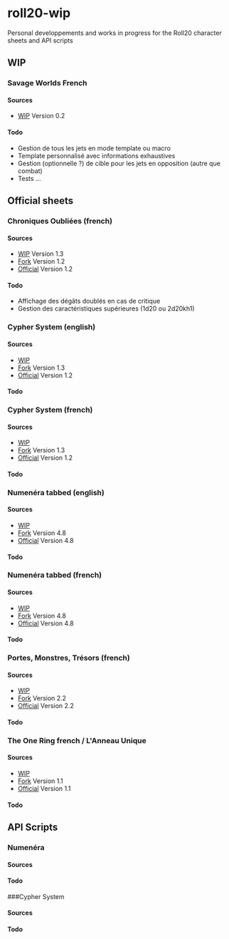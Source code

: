 # roll20-wip
Personal developpements and works in progress for the Roll20 character sheets and API scripts

## WIP

### Savage Worlds French

#### Sources
* [WIP]() Version 0.2

#### Todo 
* Gestion de tous les jets en mode template ou macro
* Template personnalisé avec informations exhaustives
* Gestion (optionnelle ?) de cible pour les jets en opposition (autre que combat)
* Tests ...

## Official sheets

### Chroniques Oubliées (french)

#### Sources
* [WIP]() Version 1.3
* [Fork](https://github.com/NathaTerrien/roll20-character-sheets/tree/master/ChroniquesOubliees) Version 1.2
* [Official](https://github.com/Roll20/roll20-character-sheets/tree/master/ChroniquesOubliees) Version 1.2

#### Todo 
* Affichage des dégâts doublés en cas de critique
* Gestion des caractéristiques supérieures (1d20 ou 2d20kh1)

### Cypher System (english)

#### Sources
* [WIP]()
* [Fork](https://github.com/NathaTerrien/roll20-character-sheets/tree/master/CypherSystem) Version 1.3
* [Official](https://github.com/Roll20/roll20-character-sheets/tree/master/CypherSystem) Version 1.2

#### Todo 

### Cypher System (french)

#### Sources
* [WIP]()
* [Fork](https://github.com/NathaTerrien/roll20-character-sheets/tree/master/CypherSystemFrench) Version 1.3
* [Official](https://github.com/Roll20/roll20-character-sheets/tree/master/CypherSystemFrench) Version 1.2

#### Todo 

### Numenéra tabbed (english)

#### Sources
* [WIP]()
* [Fork](https://github.com/NathaTerrien/roll20-character-sheets/tree/master/Numenera_NathasNumenera_English) Version 4.8
* [Official](https://github.com/Roll20/roll20-character-sheets/tree/master/Numenera_NathasNumenera_English) Version 4.8

#### Todo 

### Numenéra tabbed (french)

#### Sources
* [WIP]()
* [Fork](https://github.com/NathaTerrien/roll20-character-sheets/tree/master/Numenera_NathasNumenera_French) Version 4.8
* [Official](https://github.com/Roll20/roll20-character-sheets/tree/master/Numenera_NathasNumenera_French) Version 4.8

#### Todo 

### Portes, Monstres, Trésors (french)

#### Sources
* [WIP]()
* [Fork](https://github.com/NathaTerrien/roll20-character-sheets/tree/master/PortesMonstresTresors) Version 2.2
* [Official](https://github.com/Roll20/roll20-character-sheets/tree/master/PortesMonstresTresors) Version 2.2

#### Todo 

### The One Ring french / L'Anneau Unique

#### Sources
* [WIP]()
* [Fork](https://github.com/NathaTerrien/roll20-character-sheets/tree/master/Anneau%20Unique) Version 1.1
* [Official](https://github.com/Roll20/roll20-character-sheets/tree/master/Anneau%20Unique) Version 1.1

#### Todo 

## API Scripts

### Numenéra

#### Sources

#### Todo 

###Cypher System

#### Sources

#### Todo 
